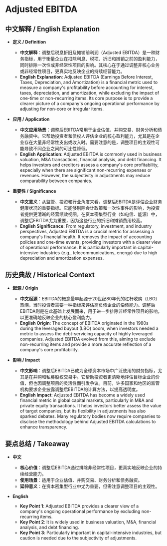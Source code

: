 # Adjusted EBITDA

## 中文解释 / English Explanation

* **定义 / Definition**  
  - **中文解释**：调整后税息折旧及摊销前利润（Adjusted EBITDA）是一种财务指标，用于衡量企业在扣除利息、税项、折旧和摊销之前的盈利能力，同时排除一次性或非经常性项目的影响。其核心在于通过调整非核心业务或非经常性项目，更真实地反映企业的持续经营能力。  
  - **English Explanation**: Adjusted EBITDA (Earnings Before Interest, Taxes, Depreciation, and Amortization) is a financial metric used to measure a company's profitability before accounting for interest, taxes, depreciation, and amortization, while excluding the impact of one-time or non-recurring items. Its core purpose is to provide a clearer picture of a company's ongoing operational performance by adjusting for non-core or irregular items.

* **应用 / Application**  
  - **中文应用场景**：调整后EBITDA常用于企业估值、并购交易、财务分析和债务融资中。它帮助投资者和债权人评估企业的核心盈利能力，尤其是在企业存在大量非经常性支出或收入时。需要注意的是，调整项目的主观性可能导致不同企业之间的可比性降低。  
  - **English Application**: Adjusted EBITDA is commonly used in business valuation, M&A transactions, financial analysis, and debt financing. It helps investors and creditors assess a company's core profitability, especially when there are significant non-recurring expenses or revenues. However, the subjectivity in adjustments may reduce comparability between companies.

* **重要性 / Significance**  
  - **中文意义**：从监管、投资和行业角度来看，调整后EBITDA是评估企业财务健康状况的重要指标。它能够剔除会计政策和一次性事件的影响，为投资者提供更清晰的经营绩效视图。在资本密集型行业（如电信、能源）中，调整后EBITDA尤为重要，因为这些行业的折旧和摊销费用较高。  
  - **English Significance**: From regulatory, investment, and industry perspectives, Adjusted EBITDA is a crucial metric for assessing a company's financial health. It removes the impact of accounting policies and one-time events, providing investors with a clearer view of operational performance. It is particularly important in capital-intensive industries (e.g., telecommunications, energy) due to high depreciation and amortization expenses.

## 历史典故 / Historical Context

* **起源 / Origin**  
  - **中文起源**：EBITDA的概念最早起源于20世纪80年代的杠杆收购（LBO）热潮，当时投资者需要一种指标来评估高负债企业的偿债能力。调整后EBITDA则是在此基础上发展而来，用于进一步排除非经常性项目的影响，以更准确地反映企业的核心盈利能力。  
  - **English Origin**: The concept of EBITDA originated in the 1980s during the leveraged buyout (LBO) boom, when investors needed a metric to assess the debt-servicing capacity of highly leveraged companies. Adjusted EBITDA evolved from this, aiming to exclude non-recurring items and provide a more accurate reflection of a company's core profitability.

* **影响 / Impact**  
  - **中文影响**：调整后EBITDA已成为全球资本市场中广泛使用的财务指标，尤其是在并购和私募股权交易中。它帮助投资者更清晰地评估目标企业的价值，但也因调整项目的灵活性而引发争议。目前，许多国家和地区的监管机构要求企业披露调整后EBITDA的计算方法，以提高透明度。  
  - **English Impact**: Adjusted EBITDA has become a widely used financial metric in global capital markets, particularly in M&A and private equity transactions. It helps investors better assess the value of target companies, but its flexibility in adjustments has also sparked debates. Many regulatory bodies now require companies to disclose the methodology behind Adjusted EBITDA calculations to enhance transparency.

## 要点总结 / Takeaway

* **中文**  
  - **核心价值**：调整后EBITDA通过排除非经常性项目，更真实地反映企业的持续经营能力。  
  - **使用场景**：适用于企业估值、并购交易、财务分析和债务融资。  
  - **延伸意义**：在资本密集型行业中尤为重要，但需注意调整项目的主观性。

* **English**  
  - **Key Point 1**: Adjusted EBITDA provides a clearer view of a company's ongoing operational performance by excluding non-recurring items.  
  - **Key Point 2**: It is widely used in business valuation, M&A, financial analysis, and debt financing.  
  - **Key Point 3**: Particularly important in capital-intensive industries, but caution is needed due to the subjectivity of adjustments.